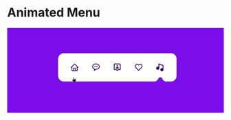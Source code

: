 # Animated Menu
<img src = "https://github.com/Thaiis-Cortes/Animated-Menu-/blob/master/20220919_171120.gif?raw=true">

